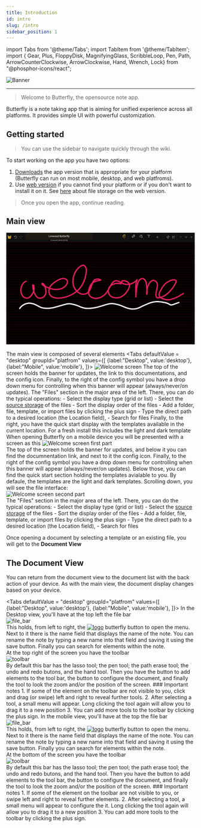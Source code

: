 ```yaml
---
title: Introduction
id: intro
slug: /intro
sidebar_position: 1
---
```

import Tabs from '@theme/Tabs';
import TabItem from '@theme/TabItem';
import { Gear, 
	Plus, 
	FloppyDisk, 
	MagnifyingGlass,
	ScribbleLoop,
	Pen,
	Path,
	ArrowCounterClockwise,
	ArrowClockwise,
	Hand,
	Wrench,
	Lock} from "@phosphor-icons/react";

![Banner](/img/banner.png)

---

> Welcome to Butterfly, the opensource note app.

Butterfly is a note taking app that is aiming for unified experience across all platforms. It provides simple UI with powerful customization.

## Getting started

> You can use the sidebar to navigate quickly through the wiki.


To start working on the app you have two options:
1. [Downloads](/downloads) the app version that is appropriate for your platform (Butterfly can run on most mobile, desktop, and web platfroms). 
2. Use [web version](https://butterfly.linwood.dev) if you cannot find your platform or if you don't want to install it on it. See [here](storage#web) about file storage on the web version.

> Once you open the app, continue reading. 



## Main view

![Main view](main.png)

The main view is composed of several elements
<Tabs
    defaultValue = "desktop"
	groupId="platfrom"
	    values={[
	    {label:"Desktop", value:'desktop'},
	    {label:"Mobile", value:'mobile'},
	    ]}>
    <TabItem value="desktop">
        ![Welcome screen](/img/welcome_screen_desktop.png)
        The top of the screen holds the banner for updates, the link to this documentations, and the <Gear/> config icon. Finally, to the right of the <Gear/> config symbol you have a drop down menu for controlling when this banner will appear (always/never/on updates).
		The "Files" section in the major area of the left. There, you can do the typical operations:
		    - Select the display type (grid or list)
		    - Select the [source storage](storage) of the files
		    - Sort the display order of the files
		    - Add a folder, file, template, or import files by clicking the <Plus/> plus sign
		    - Type the direct path to a desired location (the Location field),
		    - Search for files
        Finally, to the right, you have the quick start display with the templates available in the current location. For a fresh install this includes the light and dark template
    </TabItem>
    <TabItem value="mobile">
        When opening Butterfly on a mobile device you will be presented with a screen as this
        ![Welcome screen first part](/img/welcome_screen_mobile_1.png)   
        The top of the screen holds the banner for updates, and below it you can find the documnentation link, and next to it the <Gear/> config icon. Finally, to the right of the <Gear/> config symbol you have a drop down menu for controlling when this banner will appear (always/never/on updates).
        Below those, you can find the quick start section holding the templates avialable to you. By defaule, the templates are the light and dark templates. 
        Scrolling down, you will see the file interface:
        \
        ![Welcome screen second part](/img/welcome_screen_mobile_2.png)  
		The "Files" section in the major area of the left. There, you can do the typical operations:
		- Select the display type (grid or list)
		- Select the [source storage](storage) of the files
		- Sort the display order of the files
		- Add a folder, file, template, or import files by clicking the <Plus/> plus sign
		- Type the direct path to a desired location (the Location field),
		- Search for files
	</TabItem>
</Tabs>

Once opening a document by selecting a template or an existing file, you will get to the **Document View**


## The Document View

You can return from the document view to the document list with the back action of your device. As with the main view, the document display changes based on your device.


<Tabs
    defaultValue = "desktop"
	groupId="platfrom"
	    values={[
	    {label:"Desktop", value:'desktop'},
	    {label:"Mobile", value:'mobile'},
	    ]}>
    <TabItem value="desktop">
		In the Desktop view, you'll have at the top left the file bar\
	    ![file_bar](/img/document_view_file_bar.png)\
		This holds, from left to right, the 
		[<img alt="logo" src="/img/logo.png" width="16"/>](/img/logo.png)
		butterfly button to open the menu. Next to it there is the name field that displays the name of the note. You can rename the note by typing a new name into that field and saving it using the <FloppyDisk/> save button. Finally you can <MagnifyingGlass/> search for elements within the note.
		\
		At the top right of the screen you have the toolbar\
		![toolbar](/img/document_view_toolbar.png)\
		By default this bar has the <ScribbleLoop/> lasso tool; the <Pen/> pen tool; the <Path/> path erase tool; the <ArrowCounterClockwise/> undo and <ArrowClockwise/> redo butons, and the <Hand/> hand tool. Then you have the <Plus/> button to add elements to the tool bar, the <Wrench/> button to configure the document, and finally the <Lock/> tool to look the zoom and/or the position of the screen. 
		### Important notes
		1. If some of the element on the toolbar are not visible to you, click and drag (or swipe) left and right to reveal further tools. 
		2. After selecting a tool, a small menu will appear. Long clicking the tool again will allow you to drag it to a new position
		3. You can add more tools to the toolbar by clicking the <Plus/> plus sign. 
	</TabItem>
	<TabItem value="mobile">
		In the mobile view, you'll have at the top the file bar\
	    ![file_bar](/img/document_view_file_bar.png)\
		This holds, from left to right, the 
		[<img alt="logo" src="/img/logo.png" width="16"/>](/img/logo.png)
		butterfly button to open the menu. Next to it there is the name field that displays the name of the note. You can rename the note by typing a new name into that field and saving it using the <FloppyDisk/> save button. Finally you can <MagnifyingGlass/> search for elements within the note.
		\
		At the bottom of the screen you have the toolbar\
		![toolbar](/img/document_view_toolbar.png)\
		By default this bar has the <ScribbleLoop/> lasso tool; the <Pen/> pen tool; the <Path/> path erase tool; the <ArrowCounterClockwise/> undo and <ArrowClockwise/> redo butons, and the <Hand/> hand tool. Then you have the <Plus/> button to add elements to the tool bar, the <Wrench/> button to configure the document, and finally the <Lock/> tool to look the zoom and/or the position of the screen. 
		### Important notes
		1. If some of the element on the toolbar are not visible to you, or swipe left and right to reveal further elements. 
		2. After selecting a tool, a small menu will appear to configure the it. Long clicking the tool again will allow you to drag it to a new position
		3. You can add more tools to the toolbar by clicking the <Plus/> plus sign. 
	</TabItem>
</Tabs>
	

